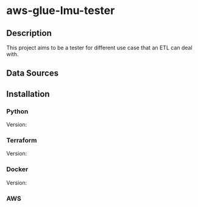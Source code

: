 # aws-glue-lmu-tester

## Description
This project aims to be a tester for different use case that an ETL can deal with.

## Data Sources


## Installation

### Python
Version: 

### Terraform
Version: 

### Docker
Version:

### AWS 